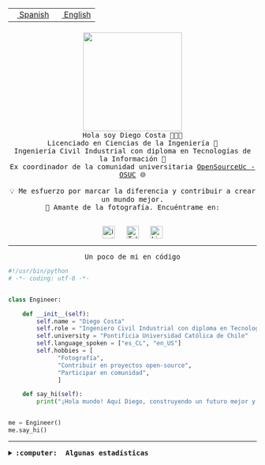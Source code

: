 <table border="0"  align="right">
 <tr><td><a href="README.md"><img src="https://upload.wikimedia.org/wikipedia/commons/thumb/8/89/Bandera_de_Espa%C3%B1a.svg/1200px-Bandera_de_Espa%C3%B1a.svg.png" height="10"> Spanish</a></td>
 <td><a href="README.en.md"><img src="https://upload.wikimedia.org/wikipedia/commons/a/a4/Flag_of_the_United_States.svg" height="10"> English</a></td></tr>
</table><br><br><br>

<p align="center">
  <img src="https://github.com/diegocostares/diegocostares/blob/main/Images/aaa2.gif?raw=true" height="200px" weight="200px">
  <br><samp>
    Hola soy Diego Costa 👨🏻‍💻<br>
    Licenciado en Ciencias de la Ingeniería 🤖<br>
    Ingeniería Civil Industrial con diploma en Tecnologías de la Información 🧠<br>
    Ex coordinador de la comunidad universitaria <a href="https://github.com/open-source-uc">OpenSourceUc - OSUC</a> 🌐<br>
  <br>
    💡 Me esfuerzo por marcar la diferencia y contribuir a crear un mundo mejor.<br>
    📸 Amante de la fotografía. Encuéntrame en: <br>
  <br></samp>
</p>

<p align="center">
   <a href="https://instagram.com/diegocosta_no" target="blank">
      <img align="center" src="https://cdn.jsdelivr.net/npm/simple-icons@3.0.1/icons/instagram.svg" alt="instagram" height="25px" width="25px" />
      &#8203;
   </a>
   &nbsp; &nbsp; &nbsp;
   <a href="https://t.me/diegocosta_no" target="blank">
      <img align="center" alt="Telegram" width="25px" src="https://icons-for-free.com/iconfiles/png/512/Telegram-1324888767380505522.png" />
      &#8203;
   </a>
   &nbsp; &nbsp; &nbsp;
   <a href="https://www.linkedin.com/in/diegocostar/" target="blank">
      <img align="center" alt="LinkedIn" width="25px" src="https://img.icons8.com/metro/452/linkedin.png" />
      &#8203;
   </a>
</p>

---

<p align="center"><front size="25"><samp>Un poco de mi en código</samp></front></p>

```python
#!/usr/bin/python
# -*- coding: utf-8 -*-


class Engineer:

    def __init__(self):
        self.name = "Diego Costa"
        self.role = "Ingeniero Civil Industrial con diploma en Tecnologías de la Información"
        self.university = "Pontificia Universidad Católica de Chile"
        self.language_spoken = ["es_CL", "en_US"]
        self.hobbies = [
              "Fotografía",
              "Contribuir en proyectos open-source",
              "Participar en comunidad",
              ]

    def say_hi(self):
        print("¡Hola mundo! Aquí Diego, construyendo un futuro mejor y cambiando el mundo.")


me = Engineer()
me.say_hi()
```

---

<details>
  <summary><b><samp>:computer: &nbsp;Algunas estadísticas</samp></b></summary>
  <br/></p>

<!--START_SECTION:waka-->
![Code Time](http://img.shields.io/badge/Code%20Time-1%2C936%20hrs%2016%20mins-blue)

📅 **Soy más productivo los Miércoles** 

```text
Lunes                    15721 commits       █░░░░░░░░░░░░░░░░░░░░░░░░   05.73 % 
Martes                   11669 commits       █░░░░░░░░░░░░░░░░░░░░░░░░   04.25 % 
Miércoles                85293 commits       ████████░░░░░░░░░░░░░░░░░   31.07 % 
Jueves                   75546 commits       ███████░░░░░░░░░░░░░░░░░░   27.52 % 
Viernes                  78727 commits       ███████░░░░░░░░░░░░░░░░░░   28.68 % 
Sábado                   7174 commits        █░░░░░░░░░░░░░░░░░░░░░░░░   02.61 % 
Domingo                  395 commits         ░░░░░░░░░░░░░░░░░░░░░░░░░   00.14 % 
```


📊 **Esta semana me dediqué a** 

```text
🐱‍💻 Proyectos: 
buk-webapp               7 hrs 53 mins       ██████████░░░░░░░░░░░░░░░   38.94 % 
BetpracticeSpider        6 hrs 4 mins        ████████░░░░░░░░░░░░░░░░░   30.02 % 
FrostAway                3 hrs 20 mins       ████░░░░░░░░░░░░░░░░░░░░░   16.51 % 
seminario_ia             2 hrs 56 mins       ████░░░░░░░░░░░░░░░░░░░░░   14.49 % 
FrostGuard               0 secs              ░░░░░░░░░░░░░░░░░░░░░░░░░   00.04 % 
```


 Last Updated on 23/10/2024 22:03:53 UTC
<!--END_SECTION:waka-->

<p align="center"> <img src="https://github-readme-stats.vercel.app/api?username=diegocostares&show_icons=true&theme=ayu-mirage" alt="abhisheknaiidu" /></p>

</details>
